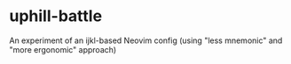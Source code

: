 # uphill-battle
An experiment of an ijkl-based Neovim config (using "less mnemonic" and "more ergonomic" approach)
